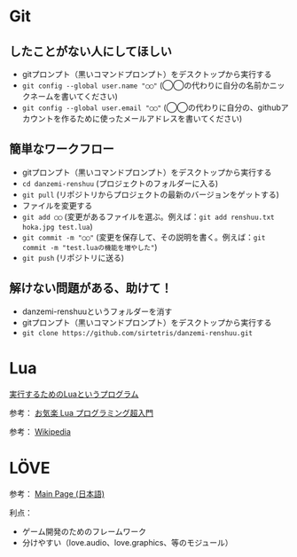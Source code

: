 # Git

## したことがない人にしてほしい

* gitプロンプト（黒いコマンドプロンプト）をデスクトップから実行する
* `git config --global user.name "◯◯"` (◯◯の代わりに自分の名前かニックネームを書いてください)
* `git config --global user.email "◯◯"` (◯◯の代わりに自分の、githubアカウントを作るために使ったメールアドレスを書いてください)

## 簡単なワークフロー

* gitプロンプト（黒いコマンドプロンプト）をデスクトップから実行する
* `cd danzemi-renshuu` (プロジェクトのフォルダーに入る)
* `git pull` (リポジトリからプロジェクトの最新のバージョンをゲットする)
* ファイルを変更する
* `git add ◯◯` (変更があるファイルを選ぶ。例えば：`git add renshuu.txt hoka.jpg test.lua`)
* `git commit -m "◯◯"` (変更を保存して、その説明を書く。例えば：`git commit -m "test.luaの機能を増やした"`)
* `git push` (リポジトリに送る)

## 解けない問題がある、助けて！

* danzemi-renshuuというフォルダーを消す
* gitプロンプト（黒いコマンドプロンプト）をデスクトップから実行する
* `git clone https://github.com/sirtetris/danzemi-renshuu.git`

# Lua
[実行するためのLuaというプログラム](http://luabinaries.sourceforge.net/download.html)

参考： [お気楽 Lua プログラミング超入門](http://www.geocities.jp/m_hiroi/light/lua01.html)

参考： [Wikipedia](https://ja.wikipedia.org/wiki/Lua)

# LÖVE
参考： [Main Page (日本語)](https://love2d.org/wiki/Main_Page_%28%E6%97%A5%E6%9C%AC%E8%AA%9E%29)

利点：

* ゲーム開発のためのフレームワーク
* 分けやすい（love.audio、love.graphics、等のモジュール）
